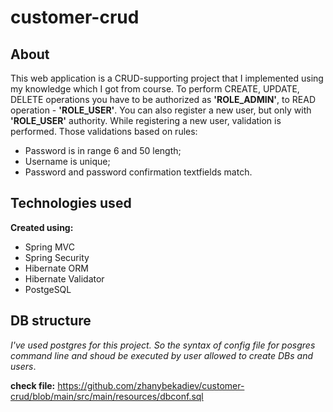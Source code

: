 # customer-crud
## About
This web application is a CRUD-supporting project that I implemented using my knowledge which I got from course. To perform CREATE, UPDATE, DELETE operations you have to be authorized as **'ROLE_ADMIN'**, to READ operation - **'ROLE_USER'**. You can also register a new user, but only with **'ROLE_USER'** authority. While registering a new user, validation is performed. Those validations based on rules:
* Password is in range 6 and 50 length;
* Username is unique;
* Password and password confirmation textfields match.

## Technologies used
**Created using:**
* Spring MVC
* Spring Security
* Hibernate ORM
* Hibernate Validator
* PostgeSQL

## DB structure
*I've used postgres for this project. So the syntax of config file for posgres command line and shoud be executed by user allowed to create DBs and users*.

**check file:** https://github.com/zhanybekadiev/customer-crud/blob/main/src/main/resources/dbconf.sql
